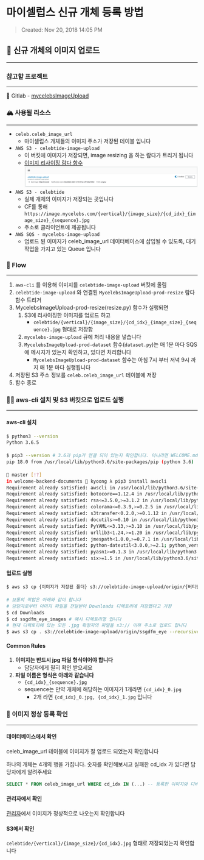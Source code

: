 # 마이셀럽스 신규 개체 등록 방법
> Created: Nov 20, 2018 14:05 PM

## 📸 신규 개체의 이미지 업로드
---

### 참고할 프로젝트 
---
🦊 Gitlab - [mycelebsImageUpload](http://devlab.celebtide.com:8081/dev/mycelebsImageUpload/tree/master)

### 🏔 사용될 리소스
---
- `celeb.celeb_image_url`
    - 마이셀럽스 개체들의 이미지 주소가 저장된 테이블 입니다
- `AWS S3 - celebtide-image-upload`
    - 이 버킷에 이미지가 저장되면, image resizing 을 하는 람다가 트리거 됩니다
    - [이미지 리사이징 람다 함수](https://ap-northeast-1.console.aws.amazon.com/lambda/home?region=ap-northeast-1#/functions/MycelebsImageUpload-prod-resize?tab=graph)
    ![](assets/images/lambda_trigger.png)
- `AWS S3 - celebtide`
    - 실제 개체의 이미지가 저장되는 곳입니다
    - CF를 통해 `https://image.mycelebs.com/{vertical}/{image_size}/{cd_idx}_{image_size}_{sequence}.jpg`
    - 주소로 클라이언트에 제공됩니다
- `AWS SQS - mycelebs-image-upload`
    - 업로드 된 이미지가 celeb_image_url 데이터베이스에 삽입될 수 있도록, 대기 작업을 가지고 있는 Queue 입니다


### 🌊 Flow
---

1. `aws-cli` 를 이용해 이미지를 `celebtide-image-upload` 버킷에 올림
2. `celebtide-image-upload` 와 연결된 `MycelebsImageUpload-prod-resize` 람다 함수 트리거
3. MycelebsImageUpload-prod-resize(resize.py) 함수가 실행되면
    1. S3에 리사이징한 이미지를 업로드 하고
        - `celebtide/{vertical}/{image_size}/{cd_idx}_{image_size}_{sequence}.jpg` 형태로 저장함
    2. `mycelebs-image-upload` 큐에 처리 내용을 넣습니다
    3. `MycelebsImageUpload-prod-dataset` 함수(`dataset.py`)는 매 1분 마다 SQS에 메시지가 있는지 확인하고, 있다면 처리합니다
        - `MycelebsImageUpload-prod-dataset` 함수는 아침 7시 부터 저녁 9시 까지 매 1분 마다 실행됩니다
4. 저장된 S3 주소 정보를 `celeb.celeb_image_url` 테이블에 저장
5. 함수 종료

### 🏃‍♂️ aws-cli 설치 및 S3 버킷으로 업로드 실행
---

#### aws-cli 설치

```bash
$ python3 --version
Python 3.6.5

$ pip3 --version # 3.6과 pip가 연결 되어 있는지 확인합니다. 아니라면 WELCOME.md 를 참고해 파이썬을 설치하세요
pip 18.0 from /usr/local/lib/python3.6/site-packages/pip (python 3.6)

🌵 master [!?]
in welcome-backend-documents 🐶 kyoong λ pip3 install awscli
Requirement already satisfied: awscli in /usr/local/lib/python3.6/site-packages (1.16.14)
Requirement already satisfied: botocore==1.12.4 in /usr/local/lib/python3.6/site-packages (from awscli) (1.12.4)
Requirement already satisfied: rsa<=3.5.0,>=3.1.2 in /usr/local/lib/python3.6/site-packages (from awscli) (3.4.2)
Requirement already satisfied: colorama<=0.3.9,>=0.2.5 in /usr/local/lib/python3.6/site-packages (from awscli) (0.3.9)
Requirement already satisfied: s3transfer<0.2.0,>=0.1.12 in /usr/local/lib/python3.6/site-packages (from awscli) (0.1.13)
Requirement already satisfied: docutils>=0.10 in /usr/local/lib/python3.6/site-packages (from awscli) (0.14)
Requirement already satisfied: PyYAML<=3.13,>=3.10 in /usr/local/lib/python3.6/site-packages (from awscli) (3.13)
Requirement already satisfied: urllib3<1.24,>=1.20 in /usr/local/lib/python3.6/site-packages (from botocore==1.12.4->awscli) (1.23)
Requirement already satisfied: jmespath<1.0.0,>=0.7.1 in /usr/local/lib/python3.6/site-packages (from botocore==1.12.4->awscli) (0.9.3)
Requirement already satisfied: python-dateutil<3.0.0,>=2.1; python_version >= "2.7" in /usr/local/lib/python3.6/site-packages (from botocore==1.12.4->awscli) (2.7.3)
Requirement already satisfied: pyasn1>=0.1.3 in /usr/local/lib/python3.6/site-packages (from rsa<=3.5.0,>=3.1.2->awscli) (0.4.4)
Requirement already satisfied: six>=1.5 in /usr/local/lib/python3.6/site-packages (from python-dateutil<3.0.0,>=2.1; python_version >= "2.7"->botocore==1.12.4->awscli) (1.11.0)
```

#### 업로드 실행

```bash
$ aws s3 cp {이미지가 저장된 폴더} s3://celebtide-image-upload/origin/{버티컬 명} --recursive --include="*.jpg"

# 보통의 작업은 아래와 같이 합니다
# 담당자로부터 이미지 파일을 전달받아 Downloads 디렉토리에 저장했다고 가정
$ cd Downloads
$ cd ssgdfm_eye_images # 예시 디렉토리명 입니다
# 현재 디렉토리에 있는 모든 .jpg 확장자의 파일을 s3:// 이하 주소로 업로드 합니다
$ aws s3 cp . s3://celebtide-image-upload/origin/ssgdfm_eye --recursive --include="*.jpg" # 실행
```

#### Common Rules
1. **이미지는 반드시 jpg 파일 형식이어야 합니다** 
    - 담당자에게 필히 확인 받으세요
2. **파일 이름은 형식은 아래와 같습니다**
    - `{cd_idx}_{sequence}.jpg`
    - sequence는 만약 개체에 해당하는 이미지가 1개라면 `{cd_idx}_0.jpg`
        - 2개 라면 `{cd_idx}_0.jpg, {cd_idx}_1.jpg` 입니다

### 👀 이미지 정상 등록 확인
---

#### 데이터베이스에서 확인
celeb_image_url 테이블에 이미지가 잘 업로드 되었는지 확인합니다

하나의 개체는 4개의 행을 가집니다. 숫자를 확인해보시고 실패한 cd_idx 가 있다면 담당자에게 알려주세요
```sql
SELECT * FROM celeb_image_url WHERE cd_idx IN (...) -- 등록한 이미지와 디비에 들어간 이미지 수를 확인합니다.
```

#### 관리자에서 확인
[관리자](http://dev.mycelebs.com/donut/CelebImage/ShowList)에서 이미지가 정상적으로 나오는지 확인합니다

#### S3에서 확인
`celebtide/{vertical}/{image_size}/{cd_idx}.jpg` 형태로 저장되었는지 확인합니다

